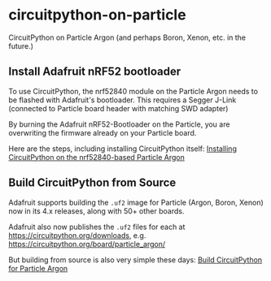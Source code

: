 circuitpython-on-particle
=========================

CircuitPython on Particle Argon (and perhaps Boron, Xenon, etc. in the future.)

Install Adafruit nRF52 bootloader
---------------------------------

To use CircuitPython, the nrf52840 module on the Particle Argon needs to be flashed with Adafruit's bootloader. This requires a Segger J-Link (connected to Particle board header with matching SWD adapter)

By burning the Adafruit nRF52-Bootloader on the Particle, you are overwriting the firmware already on your Particle board.

Here are the steps, including installing CircuitPython itself: [Installing CircuitPython on the nrf52840-based Particle Argon ](installing-circuitpython-particle-argon.md)

Build CircuitPython from Source
-------------------------------

Adafruit supports building the `.uf2` image for Particle (Argon, Boron, Xenon) now in its 4.x releases, along with 50+ other boards.

Adafruit also now publishes the `.uf2` files for each at https://circuitpython.org/downloads, e.g. https://circuitpython.org/board/particle_argon/

But building from source is also very simple these days: [Build CircuitPython for Particle Argon ](building-circuitpython-particle-argon.md)
